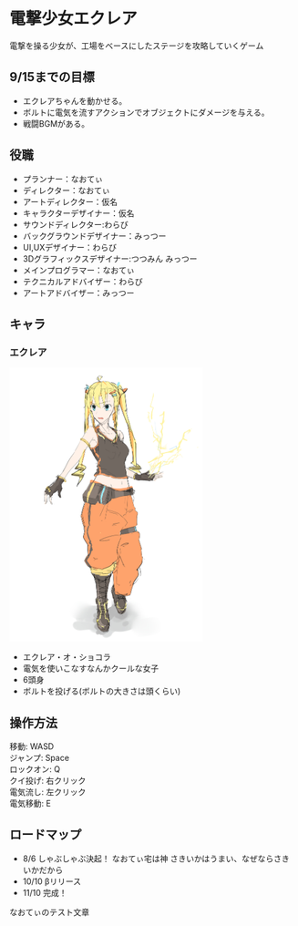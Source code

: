 # 電撃少女エクレア
電撃を操る少女が、工場をベースにしたステージを攻略していくゲーム

## 9/15までの目標
* エクレアちゃんを動かせる。
* ボルトに電気を流すアクションでオブジェクトにダメージを与える。
* 戦闘BGMがある。

## 役職
* プランナー：なおてぃ
* ディレクター：なおてぃ
* アートディレクター：仮名
* キャラクターデザイナー：仮名
* サウンドディレクター:わらび
* バックグラウンドデザイナー：みっつー
* UI,UXデザイナー：わらび
* 3Dグラフィックスデザイナー:つつみん
			みっつー
* メインプログラマー：なおてぃ
* テクニカルアドバイザー：わらび
* アートアドバイザー：みっつー

## キャラ

### エクレア
<img src="images/Eclair.jpg" height="480px">

* エクレア・オ・ショコラ
* 電気を使いこなすなんかクールな女子
* 6頭身
* ボルトを投げる(ボルトの大きさは頭くらい)

## 操作方法
移動:		WASD  
ジャンプ:	Space  
ロックオン:	Q  
クイ投げ:	右クリック  
電気流し:	左クリック  
電気移動:	E 


## ロードマップ
* 8/6 しゃぶしゃぶ決起！
なおてぃ宅は神
さきいかはうまい、なぜならさきいかだから
* 10/10 βリリース
* 11/10 完成！

なおてぃのテスト文章
